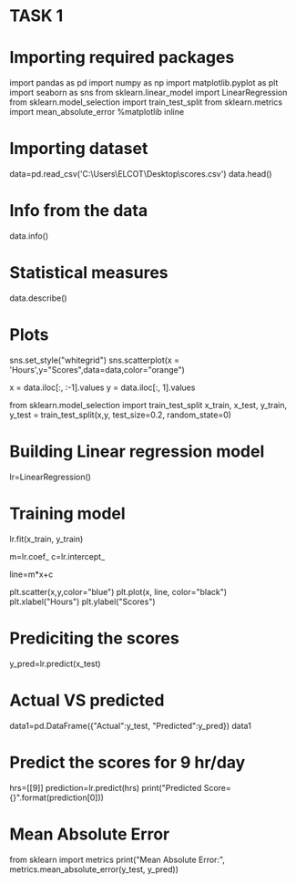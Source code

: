 # TASK 1
# Importing required packages
import pandas as pd
import numpy as np
import matplotlib.pyplot as plt
import seaborn as sns
from sklearn.linear_model import LinearRegression
from sklearn.model_selection import train_test_split
from sklearn.metrics import mean_absolute_error
%matplotlib inline

# Importing dataset
data=pd.read_csv('C:\\Users\\ELCOT\Desktop\scores.csv')
data.head()

# Info from the data
data.info()

# Statistical measures
data.describe()
# Plots
sns.set_style("whitegrid")
sns.scatterplot(x = 'Hours',y="Scores",data=data,color="orange")

x = data.iloc[:, :-1].values
y = data.iloc[:, 1].values

from sklearn.model_selection import train_test_split
x_train, x_test, y_train, y_test = train_test_split(x,y,
                             test_size=0.2, random_state=0)

# Building Linear regression model
lr=LinearRegression()

# Training model
lr.fit(x_train, y_train)

m=lr.coef_
c=lr.intercept_

line=m*x+c

plt.scatter(x,y,color="blue")
plt.plot(x, line, color="black")
plt.xlabel("Hours")
plt.ylabel("Scores")

# Prediciting the scores
y_pred=lr.predict(x_test)

# Actual VS predicted
data1=pd.DataFrame({"Actual":y_test, "Predicted":y_pred})
data1

# Predict the scores for 9 hr/day
hrs=[[9]]
prediction=lr.predict(hrs)
print("Predicted Score={}".format(prediction[0]))

# Mean Absolute Error
from sklearn import metrics
print("Mean Absolute Error:", metrics.mean_absolute_error(y_test, y_pred))
